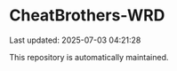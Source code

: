 # CheatBrothers-WRD

Last updated: 2025-07-03 04:21:28

This repository is automatically maintained.
